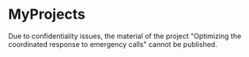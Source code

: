 # MyProjects
Due to confidentiality issues, the material of the project "Optimizing the coordinated response to emergency calls" cannot be published. 
